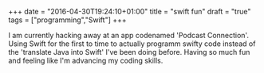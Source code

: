+++
date = "2016-04-30T19:24:10+01:00"
title = "swift fun"
draft = "true"
tags = ["programming","Swift"]
+++

I am currently hacking away at an app codenamed 'Podcast Connection'. Using Swift for the first to time to actually programm swifty code instead of the 'translate Java into Swift' I've been doing before. Having so much fun and feeling like I'm advancing my coding skills.